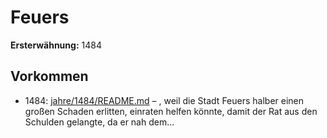 # Feuers

**Ersterwähnung:** 1484

## Vorkommen
- 1484: [jahre/1484/README.md](../jahre/1484/README.md) – , weil die Stadt Feuers halber einen großen
Schaden erlitten, einraten helfen könnte, damit der Rat
aus den Schulden gelangte, da er nah dem...
